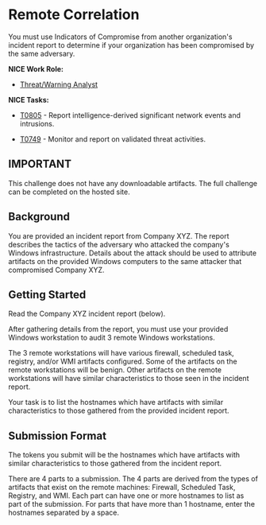 # Remote Correlation

You must use Indicators of Compromise from another organization's incident report to determine if your organization has been compromised by the same adversary.

**NICE Work Role:** 

- [Threat/Warning Analyst](https://niccs.cisa.gov/workforce-development/nice-framework/workroles?name=Threat%2FWarning+Analyst&id=All)

**NICE Tasks:**  

- [T0805](https://niccs.cisa.gov/workforce-development/nice-framework/tasks?id=T0805&description=All) - Report intelligence-derived significant network events and intrusions.  

- [T0749](https://niccs.cisa.gov/workforce-development/nice-framework/tasks?id=T0749&description=All) - Monitor and report on validated threat activities.  

## IMPORTANT
This challenge does not have any downloadable artifacts. The full challenge can be completed on the hosted site.


## Background

You are provided an incident report from Company XYZ. The report describes the tactics of the adversary who attacked the company's Windows infrastructure. Details about the attack should be used to attribute artifacts on the provided Windows computers to the same attacker that compromised Company XYZ. 

## Getting Started

Read the Company XYZ incident report (below).  

After gathering details from the report, you must use your provided Windows workstation to audit 3 remote Windows workstations.   

The 3 remote workstations will have various firewall, scheduled task, registry, and/or WMI artifacts configured. Some of the artifacts on the remote workstations will be benign. Other artifacts on the remote workstations will have similar characteristics to those seen in the incident report.   

Your task is to list the hostnames which have artifacts with similar characteristics to those gathered from the provided incident report.

## Submission Format

The tokens you submit will be the hostnames which have artifacts with similar characteristics to those gathered from the incident report.   

There are 4 parts to a submission. The 4 parts are derived from the types of artifacts that exist on the remote machines: Firewall, Scheduled Task, Registry, and WMI.  Each part can have one or more hostnames to list as part of the submission. For parts that have more than 1 hostname, enter the hostnames separated by a space.

